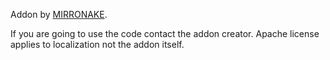 Addon by [MIRRONAKE](https://steamcommunity.com/id/MIRRONAKE).

If you are going to use the code contact the addon creator. Apache license applies to localization not the addon itself.
